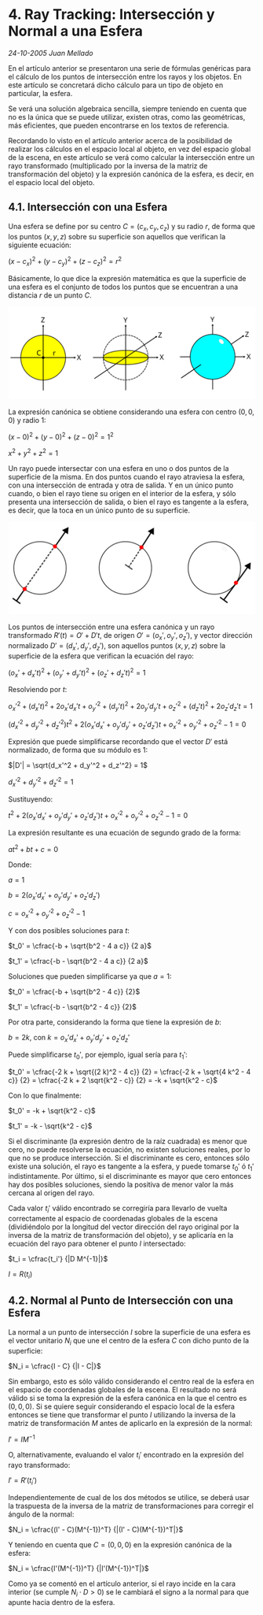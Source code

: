 # 4. Ray Tracking: Intersección y Normal a una Esfera

_24-10-2005_ _Juan Mellado_

En el artículo anterior se presentaron una serie de fórmulas genéricas para el cálculo de los puntos de intersección entre los rayos y los objetos. En este artículo se concretará dicho cálculo para un tipo de objeto en particular, la esfera.

Se verá una solución algebraica sencilla, siempre teniendo en cuenta que no es la única que se puede utilizar, existen otras, como las geométricas, más eficientes, que pueden encontrarse en los textos de referencia.

Recordando lo visto en el artículo anterior acerca de la posibilidad de realizar los cálculos en el espacio local al objeto, en vez del espacio global de la escena, en este artículo se verá como calcular la intersección entre un rayo transformado (multiplicado por la inversa de la matriz de transformación del objeto) y la expresión canónica de la esfera, es decir, en el espacio local del objeto.

## 4.1. Intersección con una Esfera

Una esfera se define por su centro $C = (c_x, c_y, c_z)$ y su radio $r$, de forma que los puntos $(x, y, z)$ sobre su superficie son aquellos que verifican la siguiente ecuación:

$(x - c_x)^2 + (y - c_y)^2 + (z - c_z)^2 = r^2$

Básicamente, lo que dice la expresión matemática es que la superficie de una esfera es el conjunto de todos los puntos que se encuentran a una distancia $r$ de un punto $C$.

![Esfera](img/04-esfera-01.svg "Esfera")

La expresión canónica se obtiene considerando una esfera con centro $(0, 0, 0)$ y radio $1$:

$(x - 0)^2 + (y - 0)^2 + (z - 0)^2 = 1^2$

$x^2 + y^2 + z^2 = 1$

Un rayo puede intersectar con una esfera en uno o dos puntos de la superficie de la misma. En dos puntos cuando el rayo atraviesa la esfera, con una intersección de entrada y otra de salida. Y en un único punto cuando, o bien el rayo tiene su origen en el interior de la esfera, y sólo presenta una intersección de salida, o bien el rayo es tangente a la esfera, es decir, que la toca en un único punto de su superficie.

![Intersección Rayo/Esfera](img/04-esfera-02.svg "Intersección Rayo/Esfera")

Los puntos de intersección entre una esfera canónica y un rayo transformado $R'(t) = O' + D' t$, de origen $O' = (o_x', o_y', o_z')$, y vector dirección normalizado $D' = (d_x', d_y', d_z')$, son aquellos puntos $(x, y, z)$ sobre la superficie de la esfera que verifican la ecuación del rayo:

$(o_x' + d_x' t)^2 + (o_y' + d_y' t)^2 + (o_z' + d_z' t)^2 = 1$

Resolviendo por $t$:

$o_x'^2 + (d_x' t)^2 + 2 o_x' d_x' t +
o_y'^2 + (d_y' t)^2 + 2 o_y' d_y' t +
o_z'^2 + (d_z' t)^2 + 2 o_z' d_z' t
= 1$

$(d_x'^2 + d_y'^2 + d_z'^2) t^2 +
2 (o_x' d_x' + o_y' d_y' + o_z' d_z') t +
o_x'^2 + o_y'^2 + o_z'^2 - 1
= 0$

Expresión que puede simplificarse recordando que el vector $D'$ está normalizado, de forma que su módulo es $1$:

$|D'| = \sqrt{d_x'^2 + d_y'^2 + d_z'^2} = 1$

$d_x'^2 + d_y'^2 + d_z'^2 = 1$

Sustituyendo:

$t^2 +
2 (o_x' d_x' + o_y' d_y' + o_z' d_z') t +
o_x'^2 + o_y'^2 + o_z'^2 - 1
= 0$

La expresión resultante es una ecuación de segundo grado de la forma:

$a t^2 + b t + c = 0$

Donde:

$a = 1$

$b = 2 (o_x' d_x' + o_y' d_y' + o_z' d_z')$

$c = o_x'^2 + o_y'^2 + o_z'^2 - 1$

Y con dos posibles soluciones para $t$:

$t_0' = \cfrac{-b + \sqrt{b^2 - 4 a c}} {2 a}$

$t_1' = \cfrac{-b - \sqrt{b^2 - 4 a c}} {2 a}$

Soluciones que pueden simplificarse ya que $a = 1$:

$t_0' = \cfrac{-b + \sqrt{b^2 - 4 c}} {2}$

$t_1' = \cfrac{-b - \sqrt{b^2 - 4 c}} {2}$

Por otra parte, considerando la forma que tiene la expresión de $b$:

$b = 2 k$, con $k = o_x' d_x' + o_y' d_y' + o_z' d_z'$

Puede simplificarse $t_0'$, por ejemplo, igual sería para $t_1'$:

$t_0' = \cfrac{-2 k + \sqrt{(2 k)^2 - 4 c}} {2} =
\cfrac{-2 k + \sqrt{4 k^2 - 4 c}} {2} =
\cfrac{-2 k + 2 \sqrt{k^2 - c}} {2} =
-k + \sqrt{k^2 - c}$

Con lo que finalmente:

$t_0' = -k + \sqrt{k^2 - c}$

$t_1' = -k - \sqrt{k^2 - c}$

Si el discriminante (la expresión dentro de la raíz cuadrada) es menor que cero, no puede resolverse la ecuación, no existen soluciones reales, por lo que no se produce intersección. Si el discriminante es cero, entonces sólo existe una solución, el rayo es tangente a la esfera, y puede tomarse $t_0'$ ó $t_1'$ indistintamente. Por último, si el discriminante es mayor que cero entonces hay dos posibles soluciones, siendo la positiva de menor valor la más cercana al origen del rayo.

Cada valor $t_i'$ válido encontrado se corregiría para llevarlo de vuelta correctamente al espacio de coordenadas globales de la escena (dividiéndolo por la longitud del vector dirección del rayo original por la inversa de la matriz de transformación del objeto), y se aplicaría en la ecuación del rayo para obtener el punto $I$ intersectado:

$t_i = \cfrac{t_i'} {|D M^{-1}|}$

$I = R(t_i)$

## 4.2. Normal al Punto de Intersección con una Esfera

La normal a un punto de intersección $I$ sobre la superficie de una esfera es el vector unitario $N_i$ que une el centro de la esfera $C$ con dicho punto de la superficie:

$N_i = \cfrac{I - C} {|I - C|}$

Sin embargo, esto es sólo válido considerando el centro real de la esfera en el espacio de coordenadas globales de la escena. El resultado no será válido si se toma la expresión de la esfera canónica en la que el centro es $(0, 0, 0)$. Si se quiere seguir considerando el espacio local de la esfera entonces se tiene que transformar el punto $I$ utilizando la inversa de la matriz de transformación $M$ antes de aplicarlo en la expresión de la normal:

$I' = I M^{-1}$

O, alternativamente, evaluando el valor $t_i'$ encontrado en la expresión del rayo transformado:

$I' = R'(t_i')$

Independientemente de cual de los dos métodos se utilice, se deberá usar la traspuesta de la inversa de la matriz de transformaciones para corregir el ángulo de la normal:

$N_i = \cfrac{(I' - C)(M^{-1})^T} {|(I' - C)(M^{-1})^T|}$

Y teniendo en cuenta que $C = (0, 0, 0)$ en la expresión canónica de la esfera:

$N_i = \cfrac{I'(M^{-1})^T} {|I'(M^{-1})^T|}$

Como ya se comentó en el artículo anterior, si el rayo incide en la cara interior (se cumple $N_i \cdot D > 0$) se le cambiará el signo a la normal para que apunte hacia dentro de la esfera.
